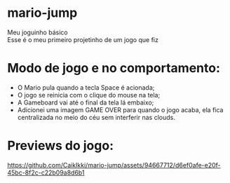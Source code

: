 # mario-jump
Meu joguinho básico<br>
Esse é o meu primeiro projetinho de um jogo que fiz<br>
# Modo de jogo e no comportamento:<br>
- O Mario pula quando a tecla Space é acionada;<br>
- O jogo se reinicia com o clique do mouse na tela;<br>
- A Gameboard vai até o final da tela lá embaixo;<br>
- Adicionei uma imagem GAME OVER para quando o jogo acaba, ela fica centralizada no meio do céu sem interferir nas clouds.
# Previews do jogo:<br>
https://github.com/CaikIkki/mario-jump/assets/94667712/d6ef0afe-e20f-45bc-8f2c-c22b09a8d6b1
